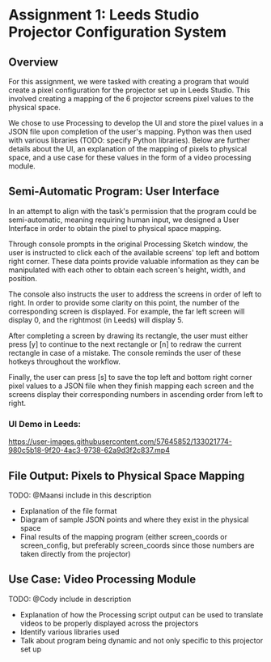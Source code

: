 # Assignment 1: Leeds Studio Projector Configuration System

## Overview

For this assignment, we were tasked with creating a program that would create a pixel configuration for the projector set up in Leeds Studio. This involved creating a mapping of the 6 projector screens pixel values to the physical space.

We chose to use Processing to develop the UI and store the pixel values in a JSON file upon completion of the user's mapping. Python was then used with various libraries (TODO: specify Python libraries). Below are further details about the UI, an explanation of the mapping of pixels to physical space, and a use case for these values in the form of a video processing module.

## Semi-Automatic Program: User Interface

In an attempt to align with the task's permission that the program could be semi-automatic, meaning requiring human input, we designed a User Interface in order to obtain the pixel to physical space mapping.

Through console prompts in the original Processing Sketch window, the user is instructed to click each of the available screens' top left and bottom right corner. These data points provide valuable information as they can be manipulated with each other to obtain each screen's height, width, and position.

The console also instructs the user to address the screens in order of left to right. In order to provide some clarity on this point, the number of the corresponding screen is displayed. For example, the far left screen will display 0, and the rightmost (in Leeds) will display 5.

After completing a screen by drawing its rectangle, the user must either press [y] to continue to the next rectangle or [n] to redraw the current rectangle in case of a mistake. The console reminds the user of these hotkeys throughout the workflow.

Finally, the user can press [s] to save the top left and bottom right corner pixel values to a JSON file when they finish mapping each screen and the screens display their corresponding numbers in ascending order from left to right.

### UI Demo in Leeds:
https://user-images.githubusercontent.com/57645852/133021774-980c5b18-9f20-4ac3-9738-62a9d3f2c837.mp4


## File Output: Pixels to Physical Space Mapping

TODO: @Maansi include in this description

- Explanation of the file format
- Diagram of sample JSON points and where they exist in the physical space
- Final results of the mapping program (either screen_coords or screen_config, but preferably screen_coords since those numbers are taken directly from the projector)

## Use Case: Video Processing Module

TODO: @Cody include in description

- Explanation of how the Processing script output can be used to translate videos to be properly displayed across the projectors
- Identify various libraries used
- Talk about program being dynamic and not only specific to this projector set up
